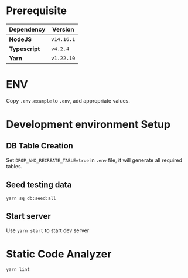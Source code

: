 # Prerequisite

Dependency | Version
--- | --- 
**NodeJS** | `v14.16.1`
**Typescript** | `v4.2.4`
**Yarn** | `v1.22.10`

# ENV 

Copy `.env.example` to `.env`, add appropriate values.

# Development environment Setup

## DB Table Creation
Set `DROP_AND_RECREATE_TABLE=true` in `.env` file, it will generate all required tables.

## Seed testing data

`yarn sq db:seed:all`

## Start server

Use `yarn start` to start dev server

# Static Code Analyzer

`yarn lint`